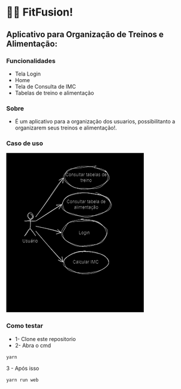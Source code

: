 #      🏋️‍♀️ FitFusion!

## Aplicativo para Organização de Treinos e Alimentação:

### Funcionalidades
- Tela Login
- Home
- Tela de Consulta de IMC
- Tabelas de treino e alimentação

### Sobre
- É um aplicativo para a organização dos usuarios, possibilitanto a organizarem seus treinos e alimentação!.

### Caso de uso

![caso de uso](./diagrama.png)

### Como testar
- 1- Clone este repositorio
- 2- Abra o cmd 

```
yarn
```
3 - Após isso
```
yarn run web
```

